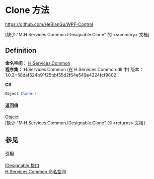 # Clone 方法
https://github.com/HeBianGu/WPF-Control

\[缺少 "M:H.Services.Common.IDesignable.Clone" 的 &lt;summary&gt; 文档\]



## Definition
**命名空间：** <a href="b9cdd84f-6623-a51a-f53b-465103ced202">H.Services.Common</a>  
**程序集：** H.Services.Common (在 H.Services.Common.dll 中) 版本：1.0.3+58daf524b91f25bbf55d2f64e549e4224fcf9802

**C#**
``` C#
Object Clone()
```



#### 返回值
<a href="https://learn.microsoft.com/dotnet/api/system.object" target="_blank" rel="noopener noreferrer">Object</a>  
\[缺少 "M:H.Services.Common.IDesignable.Clone" 的 &lt;returns&gt; 文档\]

## 参见


#### 引用
<a href="f60d1e9a-0827-46b8-2c58-0a5bf15827b0">IDesignable 接口</a>  
<a href="b9cdd84f-6623-a51a-f53b-465103ced202">H.Services.Common 命名空间</a>  
